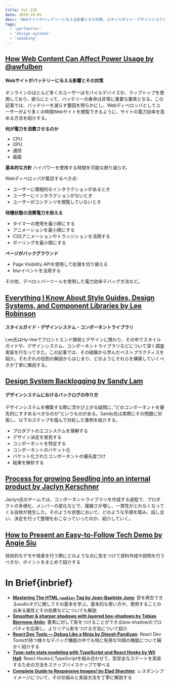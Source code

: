 ```yaml
---
title: Vol.238
date: 2019-10-01
desc: 'Webサイトがバッテリーに与える影響とその対策、スタイルガイド・デザインシステム・コンポーネントライブラリ、デザインシステムにおけるバックログの作り方、ほか計10リンク'
tags:
  - 'perfmatter'
  - 'design-systems'
  - 'speaking'
---
```


## [How Web Content Can Affect Power Usage by @awfulben](https://webkit.org/blog/8970/how-web-content-can-affect-power-usage/)

#### Webサイトがバッテリーに与える影響とその対策
オンラインのほとんど多くのユーザーはモバイルデバイスか、ラップトップを使用しており、彼らにとって、バッテリーの寿命は非常に重要な要素となる。この記事では、バッテリーを減らす要因を明らかにし、Webディベロッパとしてユーザーがより多くの時間Webサイトを閲覧できるように、サイトの電力効率を高める方法を紹介する。

**何が電力を消費させるのか**

- CPU
- GPU
- 通信
- 画面

**基本的な方針**
ハイパワーを使用する時間を可能な限り減らす。

Webディベロッパが着目するべき点:

- ユーザーに積極的なインタラクションがあるとき
- ユーザーにインタラクションがないとき
- ユーザーがコンテンツを閲覧していないとき

**待機状態の消費電力を抑える**

- タイマーの使用を最小限にする
- アニメーションを最小限にする
- CSSアニメーションやトランジションを活用する
- ポーリングを最小限にする

**ページがバックグラウンド**

- Page Visibility APIを使用して処理を切り替える
- blurイベントを活用する

その他、デベロッパーツールを使用した電力効率デバッグ方法など。

## [Everything I Know About Style Guides, Design Systems, and Component Libraries by Lee Robinson](https://leerob.io/blog/style-guides-component-libraries-design-systems/)

#### スタイルガイド・デザインシステム・コンポーネントライブラリ
Lee氏はHy-Veeでフロントエンド開発とデザインに携わり、その中でスタイルガイドや、デザインシステム、コンポーネントライブラリなどについて深く調査実装を行なってきた。この記事では、その経験から学んだベストプラクティスを紹介。それぞれの役割の解説からはじまり、どのようにそれらを構築していくべきか丁寧に解説する。

## [Design System Backlogging by Sandy Lam](https://medium.com/dallas-design-sprints/design-system-backlogging-b1e92afd34db)

#### デザインシステムにおけるバックログの作り方
デザインシステムを構築する際に浮かび上がる疑問に、”どのコンポーネントを優先的にすすめるべきなのか”というものがある。Sandy氏は実際にその問題に対面し、以下のステップを踏んで対処した事例を紹介する。

- プロダクトのエコシステムを理解する
- デザイン決定を発見する
- コンポーネントを特定する
- コンポーネントのバケット化
- バケット化されたコンポーネントの優先度づけ
- 結果を解析する

## [Process for growing Seedling into an internal product by Jaclyn Kerschner](https://medium.com/in-the-weeds/process-for-growing-seedling-845f6d010290)

Jaclyn氏のチームでは、コンポーネントライブラリを作成する過程で、プロダクトの多様化、メンバーの変化などで、複雑さが増し、一貫性がとれなくなってくる自体が発生した。そのような状態において、どのような手順を踏み、話し合い、決定を行って整理をおこなっていったのか、紹介していく。

## [How to Present an Easy-to-Follow Tech Demo by Angie Siu](https://open.nytimes.com/how-to-present-an-easy-to-follow-tech-demo-d0ffce96c3b4)

技術的なデモや発表を行う際にどのような点に気をつけて資料作成や説明を行うべきか、ポイントをまとめて紹介する

# In Brief{inbrief}
- [**Mastering The HTML `<audio>` Tag by Jean-Baptiste Jung**](https://catswhocode.com/html-audio-tag/): 音を再生できるaudioタグに関してその基本を学ぶ。基本的な使い方や、使用することの出来る属性とその効果などについても解説
- [**Smoother & sharper shadows with layered box-shadows by Tobias Bjerrome Ahlin**](https://tobiasahlin.com/blog/layered-smooth-box-shadows/): 要素に対して影をつけることができるbox-shadowのプロパティを応用し、よりリアル影をつける方法について紹介
- [**React Dev Tools — Debug Like a Ninja by Dinesh Pandiyan**](https://medium.com/the-thinkmill/react-dev-tools-debug-like-a-ninja-c3a5d09895c6): React Dev Toolsが持つ様々なデバッグ機能の中でも特に有用な10個の機能について細かく紹介する
- [**Type-safe state modeling with TypeScript and React Hooks by Wil Hall**](https://thoughtbot.com/blog/type-safe-state-modeling-with-typescript-and-react-hooks): React HooksとTypeScriptを組み合わせて、型安全なステートを実装するための方法をステップバイステップで学べる
- [**Complete Guide to Responsive Images! by Elad Shechter**](https://medium.com/@elad/a-complete-guide-for-responsive-images-b13db359c6c7): レスポンシブイメージについて、その仕組みと実装方法を丁寧に解説する

